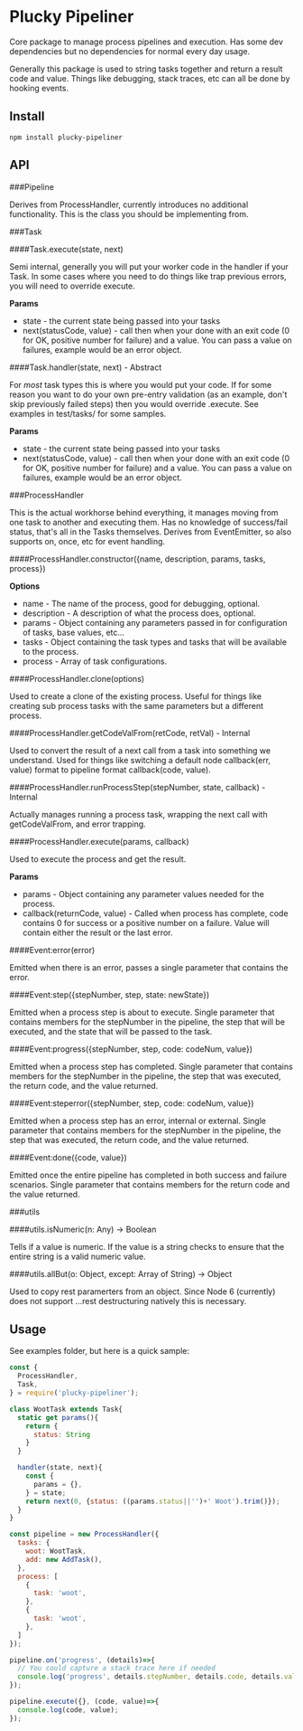 Plucky Pipeliner
===

Core package to manage process pipelines and execution.  Has some dev dependencies but no dependencies for normal every day usage.

Generally this package is used to string tasks together and return a result code and value.  Things like debugging, stack traces, etc can all be done by hooking events.

Install
---

```shell
npm install plucky-pipeliner
```

API
---

###Pipeline

Derives from ProcessHandler, currently introduces no additional functionality.  This is the class you should be implementing from.

###Task

####Task.execute(state, next)

Semi internal, generally you will put your worker code in the handler if your Task.  In some cases where you need to do things like trap previous errors, you will need to override execute.

**Params**

 * state - the current state being passed into your tasks
 * next(statusCode, value) - call then when your done with an exit code (0 for OK, positive number for failure) and a value.  You can pass a value on failures, example would be an error object.

####Task.handler(state, next) - Abstract

For *most* task types this is where you would put your code.  If for some reason you want to do your own pre-entry validation (as an example, don't skip previously failed steps) then you would override .execute.  See examples in test/tasks/ for some samples.

**Params**

 * state - the current state being passed into your tasks
 * next(statusCode, value) - call then when your done with an exit code (0 for OK, positive number for failure) and a value.  You can pass a value on failures, example would be an error object.

###ProcessHandler

This is the actual workhorse behind everything, it manages moving from one task to another and executing them.  Has no knowledge of success/fail status, that's all in the Tasks themselves.  Derives from EventEmitter, so also supports on, once, etc for event handling.

####ProcessHandler.constructor({name, description, params, tasks, process})

**Options**

 * name - The name of the process, good for debugging, optional.
 * description - A description of what the process does, optional.
 * params - Object containing any parameters passed in for configuration of tasks, base values, etc...
 * tasks - Object containing the task types and tasks that will be available to the process.
 * process - Array of task configurations.

####ProcessHandler.clone(options)

Used to create a clone of the existing process.  Useful for things like creating sub process tasks with the same parameters but a different process.

####ProcessHandler.getCodeValFrom(retCode, retVal) - Internal

Used to convert the result of a next call from a task into something we understand.  Used for things like switching a default node callback(err, value) format to pipeline format callback(code, value).

####ProcessHandler.runProcessStep(stepNumber, state, callback) - Internal

Actually manages running a process task, wrapping the next call with getCodeValFrom, and error trapping.

####ProcessHandler.execute(params, callback)

Used to execute the process and get the result.

**Params**

 * params - Object containing any parameter values needed for the process.
 * callback(returnCode, value) - Called when process has complete, code contains 0 for success or a positive number on a failure.  Value will contain either the result or the last error.

####Event:error(error)

Emitted when there is an error, passes a single parameter that contains the error.

####Event:step({stepNumber, step, state: newState})

Emitted when a process step is about to execute.  Single parameter that contains members for the stepNumber in the pipeline, the step that will be executed, and the state that will be passed to the task.

####Event:progress({stepNumber, step, code: codeNum, value})

Emitted when a process step has completed.  Single parameter that contains members for the stepNumber in the pipeline, the step that was executed, the return code, and the value returned.

####Event:steperror({stepNumber, step, code: codeNum, value})

Emitted when a process step has an error, internal or external.  Single parameter that contains members for the stepNumber in the pipeline, the step that was executed, the return code, and the value returned.

####Event:done({code, value})

Emitted once the entire pipeline has completed in both success and failure scenarios.  Single parameter that contains members for the return code and the value returned.

###utils

####utils.isNumeric(n: Any) -> Boolean

Tells if a value is numeric.  If the value is a string checks to ensure that the entire string is a valid numeric value.

####utils.allBut(o: Object, except: Array of String) -> Object

Used to copy rest paramerters from an object.  Since Node 6 (currently) does not support ...rest destructuring natively this is necessary.

Usage
---

See examples folder, but here is a quick sample:

```javascript
const {
  ProcessHandler,
  Task,
} = require('plucky-pipeliner');

class WootTask extends Task{
  static get params(){
    return {
      status: String
    }
  }

  handler(state, next){
    const {
      params = {},
    } = state;
    return next(0, {status: ((params.status||'')+' Woot').trim()});
  }
}

const pipeline = new ProcessHandler({
  tasks: {
    woot: WootTask,
    add: new AddTask(),
  },
  process: [
    {
      task: 'woot',
    },
    {
      task: 'woot',
    },
  ]
});

pipeline.on('progress', (details)=>{
  // You could capture a stack trace here if needed
  console.log('progress', details.stepNumber, details.code, details.value);
});

pipeline.execute({}, (code, value)=>{
  console.log(code, value);
});
```
